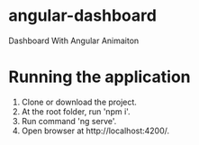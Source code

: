# angular-dashboard
Dashboard With Angular Animaiton

# Running the application
  1. Clone or download the project.
  2. At the root folder, run 'npm i'.
  3. Run command 'ng serve'.
  4. Open browser at http://localhost:4200/.

